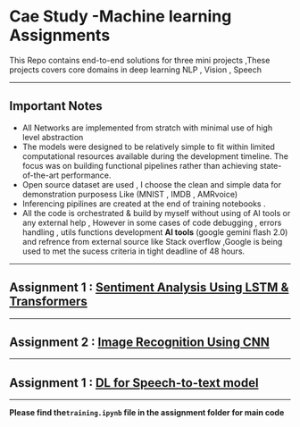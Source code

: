 # Cae Study -Machine learning Assignments
This Repo contains end-to-end solutions for three mini projects ,These projects covers core domains in deep learning NLP , Vision , Speech 

---
## Important Notes
- All Networks are implemented from stratch with minimal use of high level abstraction
- The models were designed to be relatively simple to fit within limited computational resources available during the development timeline. The focus was on building functional pipelines rather than achieving state-of-the-art performance.
- Open source dataset are used , I choose the clean and simple data for demonstration purposess Like (MNIST , IMDB , AMRvoice)
- Inferencing pipilines are created at the end of training notebooks .
- All the code is orchestrated & build by myself without using of AI tools or any external help , However in some cases of code debugging , errors handling , utils functions development **AI tools** (google gemini flash 2.0) and refrence from external source like Stack overflow ,Google is being used to met the sucess criteria in tight deadline of 48 hours.

---
## Assignment 1 : [Sentiment Analysis Using LSTM & Transformers](https://github.com/Abbaskhan0/case-study-ML/tree/main/assignment-1)
---
## Assignment 2 : [Image Recognition Using CNN](https://github.com/Abbaskhan0/case-study-ML/tree/main/assignment-2)
---
## Assignment 1 : [DL for Speech-to-text model](https://github.com/Abbaskhan0/case-study-ML/tree/main/assignment-3)
---
**Please find the`training.ipynb` file in the assignment folder for main code** 

